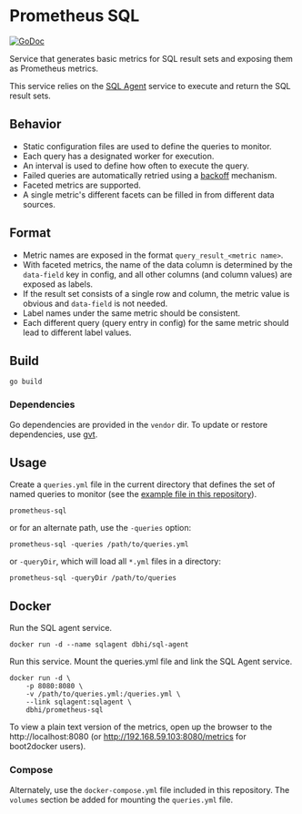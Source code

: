 # Prometheus SQL

[![GoDoc](https://godoc.org/github.com/peakgames/prometheus-sql?status.svg)](https://godoc.org/github.com/peakgames/prometheus-sql)

Service that generates basic metrics for SQL result sets and exposing them as Prometheus metrics.

This service relies on the [SQL Agent](https://github.com/peakgames/sql-agent) service to execute and return the SQL result sets.

## Behavior

- Static configuration files are used to define the queries to monitor.
- Each query has a designated worker for execution.
- An interval is used to define how often to execute the query.
- Failed queries are automatically retried using a [backoff](https://en.wikipedia.org/wiki/Exponential_backoff) mechanism.
- Faceted metrics are supported.
- A single metric's different facets can be filled in from different data sources.

## Format

- Metric names are exposed in the format `query_result_<metric name>`.
- With faceted metrics, the name of the data column is determined by the `data-field` key in config, and all other columns (and column values) are exposed as labels.
- If the result set consists of a single row and column, the metric value is obvious and `data-field` is not needed.
- Label names under the same metric should be consistent.
- Each different query (query entry in config) for the same metric should lead to different label values.

## Build

```
go build
```

### Dependencies

Go dependencies are provided in the `vendor` dir. To update or restore dependencies, use [gvt](https://github.com/FiloSottile/gvt).


## Usage

Create a `queries.yml` file in the current directory that defines the set of named queries to monitor (see the [example file in this repository](./example-queries.yml)).

```
prometheus-sql
```

or for an alternate path, use the `-queries` option:

```
prometheus-sql -queries /path/to/queries.yml
```

or `-queryDir`, which will load all `*.yml` files in a directory:

```
prometheus-sql -queryDir /path/to/queries
```


## Docker

Run the SQL agent service.

```
docker run -d --name sqlagent dbhi/sql-agent
```


Run this service. Mount the queries.yml file and link the SQL Agent service.

```
docker run -d \
    -p 8080:8080 \
    -v /path/to/queries.yml:/queries.yml \
    --link sqlagent:sqlagent \
    dbhi/prometheus-sql
```

To view a plain text version of the metrics, open up the browser to the http://localhost:8080 (or http://192.168.59.103:8080/metrics for boot2docker users).


### Compose

Alternately, use the `docker-compose.yml` file included in this repository. The `volumes` section be added for mounting the `queries.yml` file.

